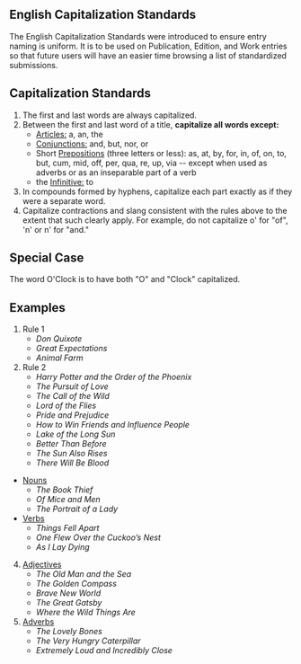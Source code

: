 English Capitalization Standards
---------------

The English Capitalization Standards were introduced to ensure entry naming is uniform. It is to be used on Publication, Edition, and Work entries so that future users will have an easier time browsing a list of standardized submissions.

Capitalization Standards
---------------
1. The first and last words are always capitalized.
2. Between the first and last word of a title, **capitalize all words except:** 
	+ [Articles:](http://grammar.about.com/od/ab/g/articleterm.htm) a, an, the
	+ [Conjunctions:](http://partofspeech.org/conjunction) and, but, nor, or
	+ Short [Prepositions](http://partofspeech.org/preposition) (three letters or less): as, at, by, for, in, of, on, to, but, cum, mid, off, per, qua, re, up, via -- except when used as adverbs or as an inseparable part of a verb
	+ the [Infinitive:](https://owl.english.purdue.edu/owl/resource/627/03/) to
3. In compounds formed by hyphens, capitalize each part exactly as if they were a separate word.
4. Capitalize contractions and slang consistent with the rules above to the extent that such clearly apply. For example, do not capitalize o' for "of", 'n' or n' for "and."

Special Case
---------------
The word O'Clock is to have both "O" and "Clock" capitalized.

Examples
---------------
1. Rule 1
	+ *Don Quixote*
	+ *Great Expectations*
	+ *Animal Farm*
2. Rule 2
	+ *Harry Potter and the Order of the Phoenix*
	+ *The Pursuit of Love*
	+ *The Call of the Wild*
	+ *Lord of the Flies*
	+ *Pride and Prejudice*
	+ *How to Win Friends and Influence People*
	+ *Lake of the Long Sun*
	+ *Better Than Before*
	+ *The Sun Also Rises*
	+ *There Will Be Blood*
* [Nouns](http://partofspeech.org/noun)
	+ *The Book Thief*
	+ *Of Mice and Men*
	+ *The Portrait of a Lady*
* [Verbs](http://partofspeech.org/verb)
	+ *Things Fell Apart*
	+ *One Flew Over the Cuckoo’s Nest*
	+ *As I Lay Dying*
4. [Adjectives](http://partofspeech.org/adjective/)
	+ *The Old Man and the Sea*
	+ *The Golden Compass*
	+ *Brave New World*
	+ *The Great Gatsby*
	+ *Where the Wild Things Are*
5. [Adverbs](http://partofspeech.org/adverb)
	+ *The Lovely Bones*
	+ *The Very Hungry Caterpillar*
	+ *Extremely Loud and Incredibly Close*
